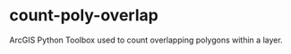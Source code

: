 count-poly-overlap
==================

ArcGIS Python Toolbox used to count overlapping polygons within a layer.

